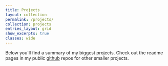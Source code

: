 ```yaml
---
title: Projects
layout: collection
permalink: /projects/
collection: projects
entries_layout: grid
show_excerpts: true
classes: wide
---
```


Below you'll find a summary of my biggest projects. Check out the readme pages in my public [github](https://github.com/bfrearson) repos for other smaller projects.